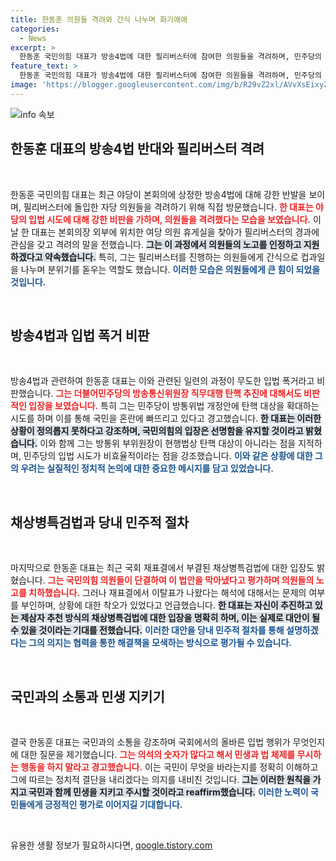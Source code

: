 ```yaml
---
title: 한동훈 의원들 격려와 간식 나누며 화기애애
categories:
  - News
excerpt: >
  한동훈 국민의힘 대표가 방송4법에 대한 필리버스터에 참여한 의원들을 격려하며, 민주당의 탄핵 시도를 강하게 비판했다. 이런 입법 폭거가 반복돼서는 안 된다며 국민의 입장을 강조한 한 대표의 발언이 주목된다.
feature_text: >
  한동훈 국민의힘 대표가 방송4법에 대한 필리버스터에 참여한 의원들을 격려하며, 민주당의 탄핵 시도를 강하게 비판했다. 이런 입법 폭거가 반복돼서는 안 된다며 국민의 입장을 강조한 한 대표의 발언이 주목된다.
image: 'https://blogger.googleusercontent.com/img/b/R29vZ2xl/AVvXsEixyZcFfHzMRdzZMjFBmAUKJYCLCGyLL1o632UiGVXcaFdKo_bkvkuCioo0uUKlGfBVcT3P84aROyZIXSBEx3Aw5nCQ3pTgDom1WDC4m8eifvWiAmWEEVb4x6G_l8C0QH225ldMjyaFvpxGEBGNO37VmDTDMHGhJPq73UglMfDca1-0aw/s1600/blogspot.png'
---
```


<p><img src="https://blogger.googleusercontent.com/img/b/R29vZ2xl/AVvXsEixyZcFfHzMRdzZMjFBmAUKJYCLCGyLL1o632UiGVXcaFdKo_bkvkuCioo0uUKlGfBVcT3P84aROyZIXSBEx3Aw5nCQ3pTgDom1WDC4m8eifvWiAmWEEVb4x6G_l8C0QH225ldMjyaFvpxGEBGNO37VmDTDMHGhJPq73UglMfDca1-0aw/s1600/blogspot.png" alt="info 속보" /></p>

<h2 data-ke-size="size26">한동훈 대표의 방송4법 반대와 필리버스터 격려</h2>

<p data-ke-size="size16">&nbsp;</p>

<p>한동훈 국민의힘 대표는 최근 야당이 본회의에 상정한 방송4법에 대해 강한 반발을 보이며, 필리버스터에 돌입한 자당 의원들을 격려하기 위해 직접 방문했습니다. <strong><b><span style="color: #ee2323;">한 대표는 야당의 입법 시도에 대해 강한 비판을 가하며, 의원들을 격려했다는 모습을 보였습니다.</span></b></strong> 이날 한 대표는 본회의장 외부에 위치한 여당 의원 휴게실을 찾아가 필리버스터의 경과에 관심을 갖고 격려의 말을 전했습니다. <b><span style="background-color: #21538527;">그는 이 과정에서 의원들의 노고를 인정하고 지원하겠다고 약속했습니다.</span></b> 특히, 그는 필리버스터를 진행하는 의원들에게 간식으로 컵과일을 나누며 분위기를 돋우는 역할도 했습니다. <b><span style="color: #1a5490;">이러한 모습은 의원들에게 큰 힘이 되었을 것입니다.</span></b></p>

<p data-ke-size="size16">&nbsp;</p>

<h2 data-ke-size="size26">방송4법과 입법 폭거 비판</h2>

<p data-ke-size="size16">&nbsp;</p>

<p>방송4법과 관련하여 한동훈 대표는 이와 관련된 일련의 과정이 무도한 입법 폭거라고 비판했습니다. <b><span style="color: #ee2323;">그는 더불어민주당의 방송통신위원장 직무대행 탄핵 추진에 대해서도 비판적인 입장을 보였습니다.</span></b> 특히 그는 민주당이 방통위법 개정안에 탄핵 대상을 확대하는 시도를 하며 이를 통해 국민을 혼란에 빠뜨리고 있다고 경고했습니다. <b><span style="background-color: #21538527;">한 대표는 이러한 상황이 정의롭지 못하다고 강조하며, 국민의힘의 입장은 선명함을 유지할 것이라고 밝혔습니다.</span></b> 이와 함께 그는 방통위 부위원장이 현행법상 탄핵 대상이 아니라는 점을 지적하며, 민주당의 입법 시도가 비효율적이라는 점을 강조했습니다. <b><span style="color: #1a5490;">이와 같은 상황에 대한 그의 우려는 실질적인 정치적 논의에 대한 중요한 메시지를 담고 있었습니다.</span></b></p>

<p data-ke-size="size16">&nbsp;</p>

<h2 data-ke-size="size26">채상병특검법과 당내 민주적 절차</h2>

<p data-ke-size="size16">&nbsp;</p>

<p>마지막으로 한동훈 대표는 최근 국회 재표결에서 부결된 채상병특검법에 대한 입장도 밝혔습니다. <b><span style="color: #ee2323;">그는 국민의힘 의원들이 단결하여 이 법안을 막아냈다고 평가하며 의원들의 노고를 치하했습니다.</span></b> 그러나 재표결에서 이탈표가 나왔다는 해석에 대해서는 문제의 여부를 부인하며, 상황에 대한 착오가 있었다고 언급했습니다. <b><span style="background-color: #21538527;">한 대표는 자신이 추진하고 있는 제삼자 추천 방식의 채상병특검법에 대한 입장을 명확히 하며, 이는 실제로 대안이 될 수 있을 것이라는 기대를 전했습니다.</span></b> <b><span style="color: #1a5490;">이러한 대안을 당내 민주적 절차를 통해 설명하겠다는 그의 의지는 협력을 통한 해결책을 모색하는 방식으로 평가될 수 있습니다.</span></b></p>

<p data-ke-size="size16">&nbsp;</p>

<h2 data-ke-size="size26">국민과의 소통과 민생 지키기</h2>

<p data-ke-size="size16">&nbsp;</p>

<p>결국 한동훈 대표는 국민과의 소통을 강조하며 국회에서의 올바른 입법 행위가 무엇인지에 대한 질문을 제기했습니다. <b><span style="color: #ee2323;">그는 의석의 숫자가 많다고 해서 민생과 법 체제를 무시하는 행동을 하지 말라고 경고했습니다.</span></b> 이는 국민이 무엇을 바라는지를 정확히 이해하고 그에 따르는 정치적 결단을 내리겠다는 의지를 내비친 것입니다. <b><span style="background-color: #21538527;">그는 이러한 원칙을 가지고 국민과 함께 민생을 지키고 주시할 것이라고 reaffirm했습니다.</span></b> <b><span style="color: #1a5490;">이러한 노력이 국민들에게 긍정적인 평가로 이어지길 기대합니다.</span></b></p>

<p data-ke-size="size16">&nbsp;</p>
유용한 생활 정보가 필요하시다면, <a href="https://qoogle.tistory.com" rel="dofollow">qoogle.tistory.com</a>


